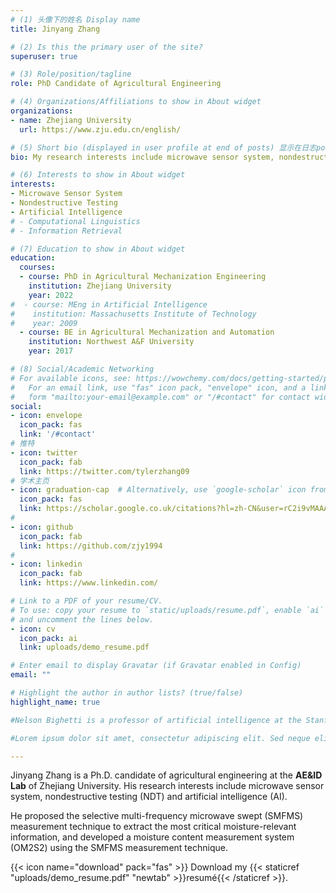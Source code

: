 ```yaml
---
# (1) 头像下的姓名 Display name
title: Jinyang Zhang

# (2) Is this the primary user of the site?
superuser: true

# (3) Role/position/tagline
role: PhD Candidate of Agricultural Engineering

# (4) Organizations/Affiliations to show in About widget
organizations:
- name: Zhejiang University
  url: https://www.zju.edu.cn/english/

# (5) Short bio (displayed in user profile at end of posts) 显示在日志posts的最下面
bio: My research interests include microwave sensor system, nondestructive testing (NDT) and artificial intelligence (AI).

# (6) Interests to show in About widget
interests:
- Microwave Sensor System
- Nondestructive Testing 
- Artificial Intelligence
# - Computational Linguistics
# - Information Retrieval

# (7) Education to show in About widget
education:
  courses:
  - course: PhD in Agricultural Mechanization Engineering
    institution: Zhejiang University
    year: 2022
#  - course: MEng in Artificial Intelligence
#    institution: Massachusetts Institute of Technology
#    year: 2009
  - course: BE in Agricultural Mechanization and Automation
    institution: Northwest A&F University
    year: 2017

# (8) Social/Academic Networking
# For available icons, see: https://wowchemy.com/docs/getting-started/page-builder/#icons
#   For an email link, use "fas" icon pack, "envelope" icon, and a link in the
#   form "mailto:your-email@example.com" or "/#contact" for contact widget.
social:
- icon: envelope
  icon_pack: fas
  link: '/#contact'
# 推特
- icon: twitter
  icon_pack: fab
  link: https://twitter.com/tylerzhang09
# 学术主页
- icon: graduation-cap  # Alternatively, use `google-scholar` icon from `ai` icon pack
  icon_pack: fas
  link: https://scholar.google.co.uk/citations?hl=zh-CN&user=rC2i9vMAAAAJ
# 
- icon: github
  icon_pack: fab
  link: https://github.com/zjy1994
#
- icon: linkedin
  icon_pack: fab
  link: https://www.linkedin.com/

# Link to a PDF of your resume/CV.
# To use: copy your resume to `static/uploads/resume.pdf`, enable `ai` icons in `params.toml`, 
# and uncomment the lines below.
- icon: cv
  icon_pack: ai
  link: uploads/demo_resume.pdf

# Enter email to display Gravatar (if Gravatar enabled in Config)
email: ""

# Highlight the author in author lists? (true/false)
highlight_name: true

#Nelson Bighetti is a professor of artificial intelligence at the Stanford AI Lab. His research interests include distributed robotics, mobile computing and programmable matter. He leads the Robotic Neurobiology group, which develops self-reconfiguring robots, systems of self-organizing robots, and mobile sensor networks.

#Lorem ipsum dolor sit amet, consectetur adipiscing elit. Sed neque elit, tristique placerat feugiat ac, facilisis vitae arcu. Proin eget egestas augue. Praesent ut sem nec arcu pellentesque aliquet. Duis dapibus diam vel metus tempus vulputate.

---
```


Jinyang Zhang is a Ph.D. candidate of agricultural engineering at the **AE&ID Lab** of Zhejiang University. His research interests include microwave sensor system, nondestructive testing (NDT) and artificial intelligence (AI). 

He proposed the selective multi-frequency microwave swept (SMFMS) measurement technique to extract the most critical moisture-relevant information, and developed a moisture content measurement system (OM2S2) using the SMFMS measurement technique.

{{< icon name="download" pack="fas" >}} Download my {{< staticref "uploads/demo_resume.pdf" "newtab" >}}resumé{{< /staticref >}}.
